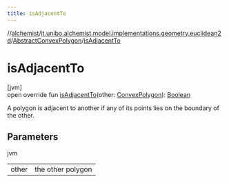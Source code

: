 ```yaml
---
title: isAdjacentTo
---
```

//[alchemist](../../../index.html)/[it.unibo.alchemist.model.implementations.geometry.euclidean2d](../index.html)/[AbstractConvexPolygon](index.html)/[isAdjacentTo](is-adjacent-to.html)



# isAdjacentTo



[jvm]\
open override fun [isAdjacentTo](is-adjacent-to.html)(other: [ConvexPolygon](../../it.unibo.alchemist.model.interfaces.geometry.euclidean2d/-convex-polygon/index.html)): [Boolean](https://kotlinlang.org/api/latest/jvm/stdlib/kotlin/-boolean/index.html)



A polygon is adjacent to another if any of its points lies on the boundary of the other.



## Parameters


jvm

| | |
|---|---|
| other | the other polygon |




